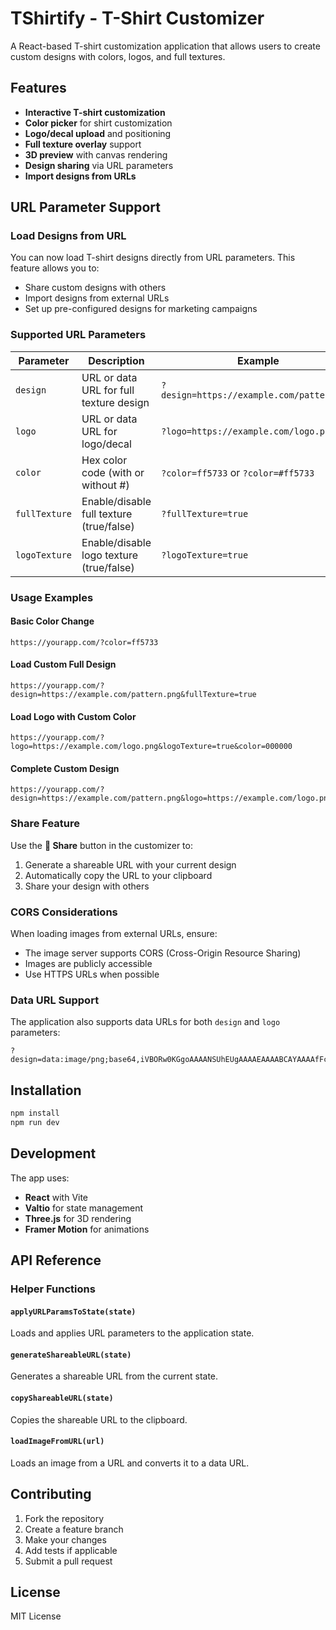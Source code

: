 # TShirtify - T-Shirt Customizer

A React-based T-shirt customization application that allows users to create custom designs with colors, logos, and full textures.

## Features

- **Interactive T-shirt customization**
- **Color picker** for shirt customization
- **Logo/decal upload** and positioning
- **Full texture overlay** support
- **3D preview** with canvas rendering
- **Design sharing** via URL parameters
- **Import designs from URLs**

## URL Parameter Support

### Load Designs from URL

You can now load T-shirt designs directly from URL parameters. This feature allows you to:

- Share custom designs with others
- Import designs from external URLs
- Set up pre-configured designs for marketing campaigns

### Supported URL Parameters

| Parameter     | Description                              | Example                                   |
| ------------- | ---------------------------------------- | ----------------------------------------- |
| `design`      | URL or data URL for full texture design  | `?design=https://example.com/pattern.png` |
| `logo`        | URL or data URL for logo/decal           | `?logo=https://example.com/logo.png`      |
| `color`       | Hex color code (with or without #)       | `?color=ff5733` or `?color=#ff5733`       |
| `fullTexture` | Enable/disable full texture (true/false) | `?fullTexture=true`                       |
| `logoTexture` | Enable/disable logo texture (true/false) | `?logoTexture=true`                       |

### Usage Examples

#### Basic Color Change

```
https://yourapp.com/?color=ff5733
```

#### Load Custom Full Design

```
https://yourapp.com/?design=https://example.com/pattern.png&fullTexture=true
```

#### Load Logo with Custom Color

```
https://yourapp.com/?logo=https://example.com/logo.png&logoTexture=true&color=000000
```

#### Complete Custom Design

```
https://yourapp.com/?design=https://example.com/pattern.png&logo=https://example.com/logo.png&color=ff5733&fullTexture=true&logoTexture=true
```

### Share Feature

Use the **🔗 Share** button in the customizer to:

1. Generate a shareable URL with your current design
2. Automatically copy the URL to your clipboard
3. Share your design with others

### CORS Considerations

When loading images from external URLs, ensure:

- The image server supports CORS (Cross-Origin Resource Sharing)
- Images are publicly accessible
- Use HTTPS URLs when possible

### Data URL Support

The application also supports data URLs for both `design` and `logo` parameters:

```
?design=data:image/png;base64,iVBORw0KGgoAAAANSUhEUgAAAAEAAAABCAYAAAAfFcSJAAAADUlEQVR42mP8/5+hHgAHggJ/PchI7wAAAABJRU5ErkJggg==
```

## Installation

```bash
npm install
npm run dev
```

## Development

The app uses:

- **React** with Vite
- **Valtio** for state management
- **Three.js** for 3D rendering
- **Framer Motion** for animations

## API Reference

### Helper Functions

#### `applyURLParamsToState(state)`

Loads and applies URL parameters to the application state.

#### `generateShareableURL(state)`

Generates a shareable URL from the current state.

#### `copyShareableURL(state)`

Copies the shareable URL to the clipboard.

#### `loadImageFromURL(url)`

Loads an image from a URL and converts it to a data URL.

## Contributing

1. Fork the repository
2. Create a feature branch
3. Make your changes
4. Add tests if applicable
5. Submit a pull request

## License

MIT License
